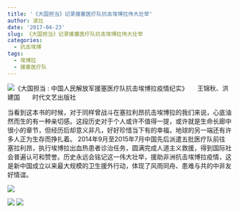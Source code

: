 ```yaml
---
title: '《大国担当》记录援塞医疗队抗击埃博拉伟大壮举'
author: 波比
date: '2017-04-23'
slug: 《大国担当》记录援塞医疗队抗击埃博拉伟大壮举
categories:
  - 抗击埃博
tags:
  - 埃博拉
  - 援塞医疗队
---
```


![《大国担当 : 中国人民解放军援塞医疗队抗击埃博拉疫情纪实》　　王锦秋、洪建国　　时代文艺出版社](http://www.sinaimg.cn/book/2016/0808/U21P112DT20160808172310.jpg) 

当看到这本书的时候，对于同样曾战斗在塞拉利昂抗击埃博拉的我们来说，心底油然而生的有一种亲切感。这段历史对于个人或许不值得一提，或许就是生命长廊中很小的章节，但经历后却意义非凡，好好珍惜当下有的幸福，地球的另一端还有许多人正为生存而挣扎着。 2014年9月至2015年7月中国先后派遣五批医疗队前往塞拉利昂，执行埃博拉出血热患者诊治任务，圆满完成人道主义救援，得到国际社会普遍认可和赞誉。历史永远会铭记这一伟大壮举，援助非洲抗击埃博拉疫情，这是新中国成立以来最大规模的卫生援外行动，体现了风雨同舟、患难与共的中非友好情谊。 

![](https://www.tanboyu.com/wp-content/uploads/2017/04/img_58fce1857768f.png)

![](https://www.tanboyu.com/wp-content/uploads/2017/04/DSC_0356.png) ![](https://www.tanboyu.com/wp-content/uploads/2017/04/DSC_0326.png)